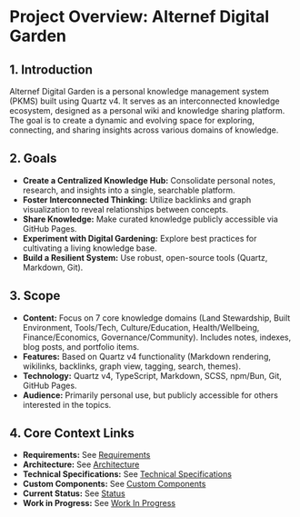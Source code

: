 # Project Overview: Alternef Digital Garden

## 1. Introduction

Alternef Digital Garden is a personal knowledge management system (PKMS) built using Quartz v4. It serves as an interconnected knowledge ecosystem, designed as a personal wiki and knowledge sharing platform. The goal is to create a dynamic and evolving space for exploring, connecting, and sharing insights across various domains of knowledge.

## 2. Goals

-   **Create a Centralized Knowledge Hub:** Consolidate personal notes, research, and insights into a single, searchable platform.
-   **Foster Interconnected Thinking:** Utilize backlinks and graph visualization to reveal relationships between concepts.
-   **Share Knowledge:** Make curated knowledge publicly accessible via GitHub Pages.
-   **Experiment with Digital Gardening:** Explore best practices for cultivating a living knowledge base.
-   **Build a Resilient System:** Use robust, open-source tools (Quartz, Markdown, Git).

## 3. Scope

-   **Content:** Focus on 7 core knowledge domains (Land Stewardship, Built Environment, Tools/Tech, Culture/Education, Health/Wellbeing, Finance/Economics, Governance/Community). Includes notes, indexes, blog posts, and portfolio items.
-   **Features:** Based on Quartz v4 functionality (Markdown rendering, wikilinks, backlinks, graph view, tagging, search, themes).
-   **Technology:** Quartz v4, TypeScript, Markdown, SCSS, npm/Bun, Git, GitHub Pages.
-   **Audience:** Primarily personal use, but publicly accessible for others interested in the topics.

## 4. Core Context Links

-   **Requirements:** See [Requirements](./requirements.md)
-   **Architecture:** See [Architecture](./architecture.md)
-   **Technical Specifications:** See [Technical Specifications](./technical-specs.md)
-   **Custom Components:** See [Custom Components](./components.md)
-   **Current Status:** See [Status](./status.md)
-   **Work in Progress:** See [Work In Progress](./work-in-progress.md)